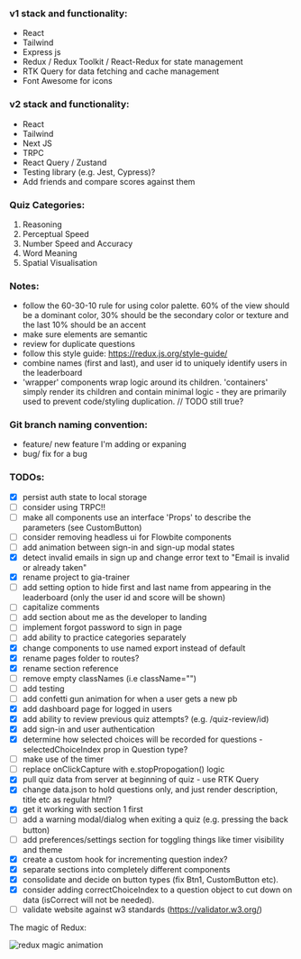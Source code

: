 ### v1 stack and functionality:

- React
- Tailwind
- Express js
- Redux / Redux Toolkit / React-Redux for state management
- RTK Query for data fetching and cache management
- Font Awesome for icons

### v2 stack and functionality:

- React
- Tailwind
- Next JS
- TRPC
- React Query / Zustand
- Testing library (e.g. Jest, Cypress)?
- Add friends and compare scores against them

### Quiz Categories:

1. Reasoning
2. Perceptual Speed
3. Number Speed and Accuracy
4. Word Meaning
5. Spatial Visualisation

### Notes:

- follow the 60-30-10 rule for using color palette. 60% of the view should be a dominant color, 30% should be the secondary color or texture and the last 10% should be an accent
- make sure elements are semantic
- review for duplicate questions
- follow this style guide: https://redux.js.org/style-guide/
- combine names (first and last), and user id to uniquely identify users in the leaderboard
- 'wrapper' components wrap logic around its children. 'containers' simply render its children and contain minimal logic - they are primarily used to prevent code/styling duplication. // TODO still true?

### Git branch naming convention:

- feature/ new feature I'm adding or expaning
- bug/ fix for a bug

### TODOs:

- [x] persist auth state to local storage
- [ ] consider using TRPC!!
- [ ] make all components use an interface '<ComponentName>Props' to describe the parameters (see CustomButton)
- [ ] consider removing headless ui for Flowbite components
- [ ] add animation between sign-in and sign-up modal states
- [x] detect invalid emails in sign up and change error text to "Email is invalid or already taken"
- [x] rename project to gia-trainer
- [ ] add setting option to hide first and last name from appearing in the leaderboard (only the user id and score will be shown)
- [ ] capitalize comments
- [ ] add section about me as the developer to landing
- [ ] implement forgot password to sign in page
- [ ] add ability to practice categories separately
- [x] change components to use named export instead of default
- [x] rename pages folder to routes?
- [x] rename section reference
- [ ] remove empty classNames (i.e className="")
- [ ] add testing
- [ ] add confetti gun animation for when a user gets a new pb
- [x] add dashboard page for logged in users
- [x] add ability to review previous quiz attempts? (e.g. /quiz-review/id)
- [x] add sign-in and user authentication
- [x] determine how selected choices will be recorded for questions - selectedChoiceIndex prop in Question type?
- [ ] make use of the timer
- [ ] replace onClickCapture with e.stopPropogation() logic
- [x] pull quiz data from server at beginning of quiz - use RTK Query
- [x] change data.json to hold questions only, and just render description, title etc as regular html?
- [x] get it working with section 1 first
- [ ] add a warning modal/dialog when exiting a quiz (e.g. pressing the back button)
- [ ] add preferences/settings section for toggling things like timer visibility and theme
- [x] create a custom hook for incrementing question index?
- [x] separate sections into completely different components
- [x] consolidate and decide on button types (fix Btn1, CustomButton etc).
- [x] consider adding correctChoiceIndex to a question object to cut down on data (isCorrect will not be needed).
- [ ] validate website against w3 standards (https://validator.w3.org/)

The magic of Redux:

![redux magic animation](https://d33wubrfki0l68.cloudfront.net/01cc198232551a7e180f4e9e327b5ab22d9d14e7/b33f4/assets/images/reduxdataflowdiagram-49fa8c3968371d9ef6f2a1486bd40a26.gif)
